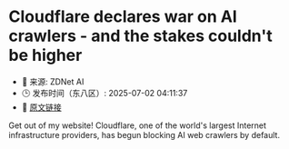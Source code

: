 # Cloudflare declares war on AI crawlers - and the stakes couldn't be higher
- 📅 来源: ZDNet AI
- 🕒 发布时间（东八区）: 2025-07-02 04:11:37
- 🔗 [原文链接](https://www.zdnet.com/article/cloudflare-declares-war-on-ai-crawlers-and-the-stakes-couldnt-be-higher/)

Get out of my website! Cloudflare, one of the world's largest Internet infrastructure providers, has begun blocking AI web crawlers by default.